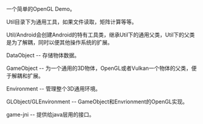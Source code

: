 一个简单的OpenGL Demo。

Util目录下为通用工具，如果文件读取，矩阵计算等等。

Util/Android会创建Android的特有工具类，继承Util下的通用父类，Util下的父类是为了解耦，同时以便其他操作系统的扩展。

DataObject -- 存储物体数据。

GameObject -- 为一个通用的3D物体，OpenGL或者Vulkan一个物体的父类，便于解耦和扩展。

Environment -- 管理整个3D通用环境。

GLObject/GLEnvironment -- GameObject和Envrionment的OpenGL实现。

game-jni -- 提供给java层用的接口。


